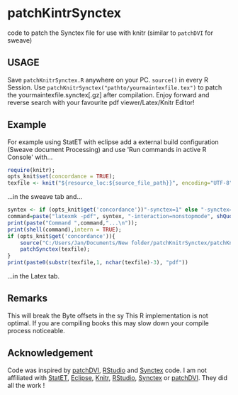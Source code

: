 patchKintrSynctex
=================

code to patch the Synctex file for use  with knitr (similar to `patchDVI` for sweave)

USAGE
------

Save `patchKnitrSynctex.R` anywhere on your PC. 
`source()` in every R Session. 
Use `patchKnitrSynctex("pathto/yourmaintexfile.tex")` to patch the yourmaintexfile.synctex[.gz] after compilation. 
Enjoy forward and reverse search with your favourite pdf viewer/Latex/Knitr Editor!

Example
------

For example using StatET with eclipse add a external build configuration (Sweave document Processing) and  use 'Run commands in active R Console' with...
```r
require(knitr); 
opts_knit$set(concordance = TRUE); 
texfile <- knit("${resource_loc:${source_file_path}}", encoding="UTF-8")
```
...in the sweave tab and... 
```r
syntex <- if (opts_knit$get('concordance'))"-synctex=1" else "-synctex=0";
command=paste("latexmk -pdf", syntex, "-interaction=nonstopmode", shQuote(texfile));
print(paste("Command ",command,"...\n"));
print(shell(command),intern = TRUE);
if (opts_knit$get('concordance')){
	source("C:/Users/Jan/Documents/New folder/patchKnitrSynctex/patchKnitrSynctex.R", echo=FALSE, encoding="UTF-8");
	patchSynctex(texfile); 
}
print(paste0(substr(texfile,1, nchar(texfile)-3), "pdf"))
```
...in the Latex tab.

Remarks
----
This will break the Byte offsets in the sy
This R implementation is not optimal. If you are compiling books this may slow down your compile process noticeable.

Acknowledgement
-------------
Code was inspired by [patchDVI](http://cran.r-project.org/web/packages/patchDVI/index.html), [RStudio](https://github.com/rstudio/rstudio) and [Synctex](http://itexmac.sourceforge.net/SyncTeX.html) code.
I am not affiliated with [StatET](https://github.com/walware/statet), [Eclipse](http://git.eclipse.org/c/), [Knitr](https://github.com/yihui/knitr), [RStudio](https://github.com/rstudio/rstudio), [Synctex](http://itexmac.sourceforge.net/SyncTeX.html) or [patchDVI](http://cran.r-project.org/web/packages/patchDVI/index.html). They did all the work !
